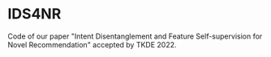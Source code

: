 # IDS4NR
Code of our paper "Intent Disentanglement and Feature Self-supervision for Novel Recommendation" accepted by TKDE 2022.
